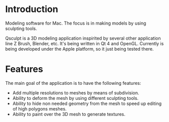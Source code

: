 # Introduction #
Modeling software for Mac. The focus is in making models by using sculpting tools.

Qsculpt is a 3D modeling application inspirited by several other application line Z Brush, Blender, etc. It's being written in Qt 4 and OpenGL. Currently is being developed under the Apple platform, so it just being tested there.

# Features #
The main goal of the application is to have the following features:
  * Add multiple resolutions to meshes by means of subdivision.
  * Ability to deform the mesh by using different sculpting tools.
  * Ability to hide non needed geometry from the mesh to speed up editing of high polygons meshes.
  * Ability to paint over the 3D mesh to generate textures.
